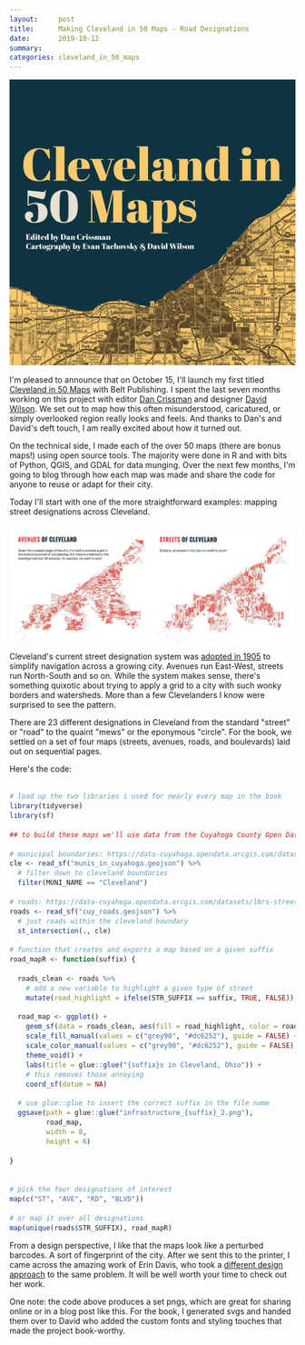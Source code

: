 ```yaml
---
layout:     post
title:      Making Cleveland in 50 Maps - Road Designations
date:       2019-10-12
summary:    
categories: cleveland_in_50_maps
---
```



![](/images/2019-09-29-cle-50.png)


I'm pleased to announce that on October 15, I'll launch my first titled [Cleveland in 50 Maps](https://beltpublishing.com/products/cleveland-in-50-maps) with Belt Publishing. I spent the last seven months working on this project with editor [Dan Crissman](https://twitter.com/DanCrissman) and designer [David Wilson](https://twitter.com/DownpourStudio). We set out to map how this often misunderstood, caricatured, or simply overlooked region really looks and feels. And thanks to Dan's and David's deft touch, I am really excited about how it turned out.

On the technical side, I made each of the over 50 maps (there are bonus maps!) using open source tools. The majority were done in R and with bits of Python, QGIS, and GDAL for data munging. Over the next few months, I'm going to blog through how each map was made and share the code for anyone to reuse or adapt for their city. 

Today I'll start with one of the more straightforward examples: mapping street designations across Cleveland.

![](/images/2019-09-29-cle-streets-avenues.png)

Cleveland's current street designation system was [adopted in 1905](https://twitter.com/tsmcnair/status/1177039210429190144) to simplify navigation across a growing city. Avenues run East-West, streets run North-South and so on. While the system makes sense, there's something quixotic about trying to apply a grid to a city with such wonky borders and watersheds. More than a few Clevelanders I know were surprised to see the pattern. 

There are 23 different designations in Cleveland from the standard "street" or "road" to the quaint "mews" or the eponymous "circle". For the book, we settled on a set of four maps (streets, avenues, roads, and boulevards) laid out on sequential pages.

Here's the code:

``` r

# load up the two libraries i used for nearly every map in the book
library(tidyverse)
library(sf)

## to build these maps we'll use data from the Cuyahoga County Open Data portal

# municipal boundaries: https://data-cuyahoga.opendata.arcgis.com/datasets/cuyahoga-county-municipalities/
cle <- read_sf("munis_in_cuyahoga.geojson") %>% 
  # filter down to cleveland boundaries
  filter(MUNI_NAME == "Cleveland")

# roads: https://data-cuyahoga.opendata.arcgis.com/datasets/lbrs-streets-in-cuyahoga-county
roads <- read_sf("cuy_roads.geojson") %>%
  # just roads within the cleveland boundary
  st_intersection(., cle) 

# function that creates and exports a map based on a given suffix
road_mapR <- function(suffix) {

  roads_clean <- roads %>%
    # add a new variable to highlight a given type of street
    mutate(road_highlight = ifelse(STR_SUFFIX == suffix, TRUE, FALSE)) 
  
  road_map <- ggplot() +
    geom_sf(data = roads_clean, aes(fill = road_highlight, color = road_highlight)) +
    scale_fill_manual(values = c("grey90", "#dc6252"), guide = FALSE) +
    scale_color_manual(values = c("grey90", "#dc6252"), guide = FALSE) +
    theme_void() +
    labs(title = glue::glue("{suffix}s in Cleveland, Ohio")) +
    # this removes those annoying 
    coord_sf(datum = NA)
  
  # use glue::glue to insert the correct suffix in the file name
  ggsave(path = glue::glue("infrastructure_{suffix}_2.png"), 
         road_map,
         width = 8, 
         height = 6)
  
}


# pick the four designations of interest
map(c("ST", "AVE", "RD", "BLVD"))

# or map it over all designations
map(unique(roads$STR_SUFFIX), road_mapR)

```

From a design perspective, I like that the maps look like a perturbed barcodes. A sort of fingerprint of the city. After we sent this to the printer, I came across the amazing work of Erin Davis, who took a [different design approach](https://erdavis.com/2019/07/27/the-beautiful-hidden-logic-of-cities/) to the same problem. It will be well worth your time to check out her work.

One note: the code above produces a set pngs, which are great for sharing online or in a blog post like this. For the book, I generated svgs and handed them over to David who added the custom fonts and styling touches that made the project book-worthy. 




